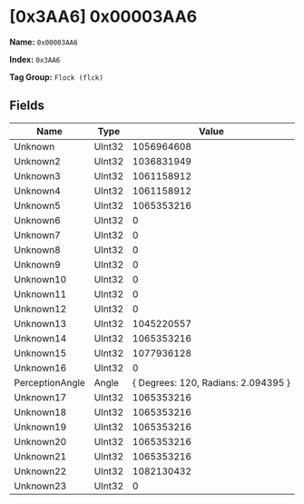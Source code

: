 # [0x3AA6] 0x00003AA6

**Name:** ```0x00003AA6```

**Index:** ```0x3AA6```

**Tag Group:** ```Flock (flck)```

## Fields

Name	| Type	| Value
---	|---	|---	|
Unknown	|UInt32	|1056964608
Unknown2	|UInt32	|1036831949
Unknown3	|UInt32	|1061158912
Unknown4	|UInt32	|1061158912
Unknown5	|UInt32	|1065353216
Unknown6	|UInt32	|0
Unknown7	|UInt32	|0
Unknown8	|UInt32	|0
Unknown9	|UInt32	|0
Unknown10	|UInt32	|0
Unknown11	|UInt32	|0
Unknown12	|UInt32	|0
Unknown13	|UInt32	|1045220557
Unknown14	|UInt32	|1065353216
Unknown15	|UInt32	|1077936128
Unknown16	|UInt32	|0
PerceptionAngle	|Angle	|{ Degrees: 120, Radians: 2.094395 }
Unknown17	|UInt32	|1065353216
Unknown18	|UInt32	|1065353216
Unknown19	|UInt32	|1065353216
Unknown20	|UInt32	|1065353216
Unknown21	|UInt32	|1065353216
Unknown22	|UInt32	|1082130432
Unknown23	|UInt32	|0


